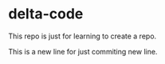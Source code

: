 # delta-code
This repo is just for learning to create a repo.

This is a new line for just commiting new line.
